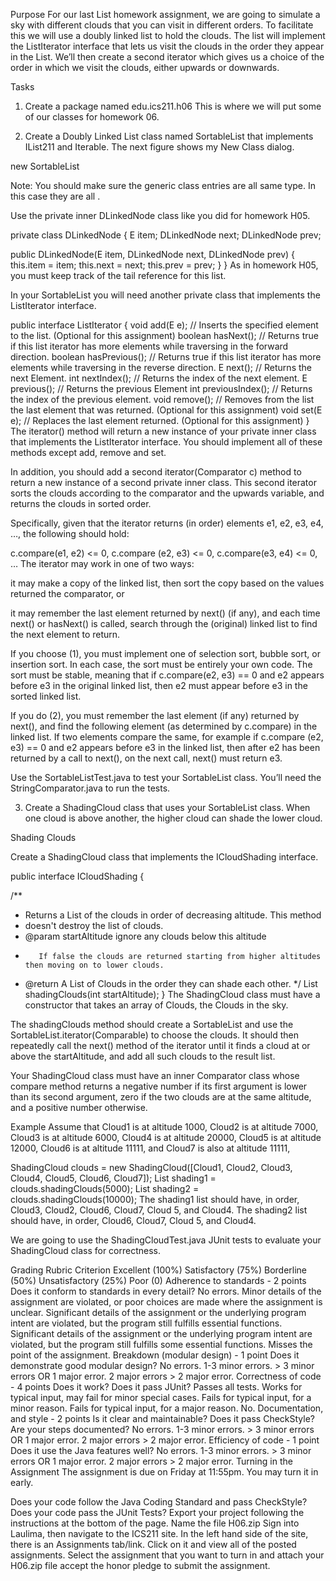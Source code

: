 Purpose
For our last List homework assignment, we are going to simulate a sky with different clouds that you can visit in different orders. To facilitate this we will use a doubly linked list to hold the clouds. The list will implement the ListIterator interface that lets us visit the clouds in the order they appear in the List. We’ll then create a second iterator which gives us a choice of the order in which we visit the clouds, either upwards or downwards.

Tasks
1. Create a package named edu.ics211.h06
This is where we will put some of our classes for homework 06.

2. Create a Doubly Linked List class named SortableList<E> that implements IList211<E> and Iterable<E>.
The next figure shows my New Class dialog.

new SortableList

Note: You should make sure the generic class entries are all same type. In this case they are all <E>.

Use the private inner DLinkedNode class like you did for homework H05.

private class DLinkedNode {
  E item;
  DLinkedNode next;
  DLinkedNode prev;
  
  public DLinkedNode(E item, DLinkedNode next, DLinkedNode prev) {
    this.item = item;
    this.next = next;
    this.prev = prev;
  }
}
As in homework H05, you must keep track of the tail reference for this list.

In your SortableList<E> you will need another private class that implements the ListIterator interface.

public interface ListIterator<E> {
  void add(E e); // Inserts the specified element to the list. (Optional for this assignment)
  boolean hasNext(); // Returns true if this list iterator has more elements while traversing in the forward direction.
  boolean hasPrevious(); // Returns true if this list iterator has more elements while traversing in the reverse direction.
  E next(); // Returns the next Element.
  int nextIndex(); // Returns the index of the next element.
  E previous(); // Returns the previous Element
  int previousIndex(); // Returns the index of the previous element.
  void remove(); // Removes from the list the last element that was returned. (Optional for this assignment)
  void set(E e); // Replaces the last element returned. (Optional for this assignment)
}
The iterator() method will return a new instance of your private inner class that implements the ListIterator<E> interface. You should implement all of these methods except add, remove and set.

In addition, you should add a second iterator(Comparator<E> c) method to return a new instance of a second private inner class. This second iterator sorts the clouds according to the comparator and the upwards variable, and returns the clouds in sorted order.

Specifically, given that the iterator returns (in order) elements e1, e2, e3, e4, …, the following should hold:

c.compare(e1, e2) <= 0, c.compare (e2, e3) <= 0, c.compare(e3, e4) <= 0, …
The iterator may work in one of two ways:

it may make a copy of the linked list, then sort the copy based on the values returned the comparator, or

it may remember the last element returned by next() (if any), and each time next() or hasNext() is called, search through the (original) linked list to find the next element to return.

If you choose (1), you must implement one of selection sort, bubble sort, or insertion sort. In each case, the sort must be entirely your own code. The sort must be stable, meaning that if c.compare(e2, e3) == 0 and e2 appears before e3 in the original linked list, then e2 must appear before e3 in the sorted linked list.

If you do (2), you must remember the last element (if any) returned by next(), and find the following element (as determined by c.compare) in the linked list. If two elements compare the same, for example if c.compare (e2, e3) == 0 and e2 appears before e3 in the linked list, then after e2 has been returned by a call to next(), on the next call, next() must return e3.

Use the SortableListTest.java to test your SortableList class. You’ll need the StringComparator.java to run the tests.

3. Create a ShadingCloud class that uses your SortableList class.
When one cloud is above another, the higher cloud can shade the lower cloud.

Shading Clouds

Create a ShadingCloud class that implements the ICloudShading interface.

public interface ICloudShading {
  
  /**
   * Returns a List of the clouds in order of decreasing altitude. This method
   * doesn't destroy the list of clouds.
   * @param startAltitude ignore any clouds below this altitude
   *        If false the clouds are returned starting from higher altitudes then moving on to lower clouds.
   * @return A List of Clouds in the order they can shade each other.
   */
  List<Cloud> shadingClouds(int startAltitude);
}
The ShadingCloud class must have a constructor that takes an array of Clouds, the Clouds in the sky.

The shadingClouds method should create a SortableList<Cloud> and use the SortableList<Cloud>.iterator(Comparable) to choose the clouds. It should then repeatedly call the next() method of the iterator until it finds a cloud at or above the startAltitude, and add all such clouds to the result list.

Your ShadingCloud class must have an inner Comparator class whose compare method returns a negative number if its first argument is lower than its second argument, zero if the two clouds are at the same altitude, and a positive number otherwise.

Example
Assume that Cloud1 is at altitude 1000, Cloud2 is at altitude 7000, Cloud3 is at altitude 6000, Cloud4 is at altitude 20000, Cloud5 is at altitude 12000, Cloud6 is at altitude 11111, and Cloud7 is also at altitude 11111,

ShadingCloud clouds = new ShadingCloud([Cloud1, Cloud2, Cloud3, Cloud4, Cloud5, Cloud6, Cloud7]);
List<Cloud> shading1 = clouds.shadingClouds(5000);
List<Cloud> shading2 = clouds.shadingClouds(10000);
The shading1 list should have, in order, Cloud3, Cloud2, Cloud6, Cloud7, Cloud 5, and Cloud4. The shading2 list should have, in order, Cloud6, Cloud7, Cloud 5, and Cloud4.

We are going to use the ShadingCloudTest.java JUnit tests to evaluate your ShadingCloud class for correctness.

Grading Rubric
Criterion	Excellent (100%)	Satisfactory (75%)	Borderline (50%)	Unsatisfactory (25%)	Poor (0)
Adherence to standards - 2 points
Does it conform to standards in every detail?	No errors.	Minor details of the assignment are violated, or poor choices are made where the assignment is unclear.	Significant details of the assignment or the underlying program intent are violated, but the program still fulfills essential functions.	Significant details of the assignment or the underlying program intent are violated, but the program still fulfills some essential functions.	Misses the point of the assignment.
Breakdown (modular design) - 1 point
Does it demonstrate good modular design?	No errors.	1-3 minor errors.	> 3 minor errors OR 1 major error.	2 major errors	> 2 major error.
Correctness of code - 4 points
Does it work? Does it pass JUnit?	Passes all tests.	Works for typical input, may fail for minor special cases.	Fails for typical input, for a minor reason.	Fails for typical input, for a major reason.	No.
Documentation, and style - 2 points
Is it clear and maintainable? Does it pass CheckStyle? Are your steps documented?	No errors.	1-3 minor errors.	> 3 minor errors OR 1 major error.	2 major errors	> 2 major error.
Efficiency of code - 1 point
Does it use the Java features well?	No errors.	1-3 minor errors.	> 3 minor errors OR 1 major error.	2 major errors	> 2 major error.
Turning in the Assignment
The assignment is due on Friday at 11:55pm. You may turn it in early.

Does your code follow the Java Coding Standard and pass CheckStyle?
Does your code pass the JUnit Tests?
Export your project following the instructions at the bottom of the page. Name the file H06.zip
Sign into Laulima, then navigate to the ICS211 site. In the left hand side of the site, there is an Assignments tab/link. Click on it and view all of the posted assignments. Select the assignment that you want to turn in and attach your H06.zip file accept the honor pledge to submit the assignment.
